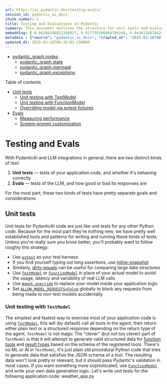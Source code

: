 ```yaml
---
url: https://ai.pydantic.dev/testing-evals/
session_id: pydantic_ai_docs
chunk_number: 1
title: Testing and Evaluations in Pydantic
summary: This document outlines the structure for unit tests and evaluations within Pydantic, including sections on unit testing with TestModel and FunctionModel, using pytest fixtures, measuring performance, and customizing system prompts.
embedding: [-0.04366346821188927, 0.017795506864786148, 0.04361188784241676, -0.026190344244241714, 0.027518559247255325, 0.00961988978087902, -0.017124950885772705, -0.00991648156195879, 0.03223823755979538, 0.061330024152994156, 0.01144457422196865, -0.06385750323534012, -0.026035601273179054, -0.010483874939382076, 0.0036880543921142817, -0.0027869956102222204, 0.018401585519313812, 0.008465761318802834, -0.02423025853931904, 0.06499228626489639, 0.05802882835268974, -0.005335428286343813, 0.033063534647226334, -0.028163325041532516, -0.02125144563615322, -0.04312186688184738, 0.0005589304491877556, 0.047351524233818054, -0.011218906380236149, -0.047274149954319, 0.07035672664642334, -0.00491955503821373, -0.038505349308252335, -0.006450871471315622, -0.008762353099882603, 0.01686704531311989, 0.0010993238538503647, 0.02354680933058262, 0.011147982440888882, 0.03917590528726578, -0.025790590792894363, -0.02849860116839409, -0.010451636277139187, 0.03670001029968262, -0.06406382471323013, 0.019136616960167885, 0.017060475423932076, 0.04448876902461052, -0.004639082122594118, -0.008272332139313221, -0.032031912356615067, 0.013823756016790867, 0.00478093046694994, -0.05410865694284439, -0.0008373882155865431, -0.003006215672940016, -0.0605047233402729, 0.004548815079033375, -0.0005762585205957294, -0.004887316841632128, 0.01846606284379959, 0.01751181110739708, -0.02211543172597885, 0.04670675843954086, -0.03208349272608757, -0.03595208376646042, -0.030948707833886147, -0.0044069672003388405, -0.027647512033581734, -0.019510582089424133, 0.04616515710949898, 0.01481669396162033, 0.021264340728521347, -0.005838344804942608, -0.01775682158768177, -0.047970496118068695, 0.048279985785484314, 0.057719338685274124, -0.014507207088172436, -0.02100643515586853, -0.017008893191814423, 0.03535889834165573, 0.001389467972330749, 0.005548200570046902, -0.0017956697847694159, -0.028575973585247993, -0.06060788780450821, -0.03133556619286537, -0.01815657503902912, -0.0441792793571949, 0.00040035860729403794, 0.008659190498292446, -0.02051641419529915, 0.017460228875279427, 0.06751976162195206, 0.04072334244847298, 0.00554497679695487, -0.03685475140810013, -0.02211543172597885, 0.011289830319583416, -0.003385014832019806, 0.005883478093892336, -0.06772609055042267, 0.012663180008530617, 0.06065946817398071, 0.017279695719480515, -0.004513353109359741, 0.012579360045492649, -0.046887293457984924, 0.009910034015774727, -0.06277429312467575, -0.012276320718228817, -0.044720884412527084, -0.004693887196481228, -0.026693260297179222, 0.004149061162024736, -0.005851239897310734, -0.03700949624180794, 0.0110319247469306, -0.07334844022989273, 0.003388238837942481, -0.0012750222813338041, 0.048151031136512756, -0.02443658374249935, 0.02580348588526249, -0.014610368758440018, -0.006763582117855549, -0.028240695595741272, -0.009471594356000423, 0.024217363446950912, -0.004664872772991657, 0.009116973727941513, 0.042244985699653625, -0.003497848752886057, -0.025597160682082176, 0.016570454463362694, -0.030871335417032242, -0.0011073834029957652, -0.004651977680623531, 0.046887293457984924, 0.01954926736652851, 0.009555413387715816, -0.028653346002101898, 0.03368251025676727, -0.027080118656158447, -0.023521017283201218, -0.030123408883810043, 0.01101258210837841, -0.008027320727705956, 0.01862080581486225, 0.033063534647226334, 0.025261882692575455, -0.03817007318139076, 0.00666041998192668, -0.02726065367460251, -0.010722437873482704, -0.005848016124218702, 0.025932438671588898, 0.037447936832904816, -0.07200732827186584, 0.01155418436974287, 0.05142643675208092, -0.018414480611681938, 0.01252777874469757, -0.038195863366127014, 0.023533912375569344, -0.05529502406716347, -0.017395753413438797, -0.028008580207824707, -0.024462373927235603, 0.013307943940162659, -0.03453360125422478, 0.028318068012595177, 0.0003000170981977135, 0.007569537963718176, -0.032470352947711945, -0.018079202622175217, -0.037293191999197006, -0.03739635646343231, -0.006776477675884962, -0.046423062682151794, -0.04500458016991615, -0.07004724442958832, -0.011296278797090054, -0.029246529564261436, -0.0014781231293454766, 0.028447020798921585, 0.0473257340490818, -0.06684920936822891, 0.002675773808732629, -0.0006266307318583131, 0.02001349814236164, 0.05668771639466286, 0.03208349272608757, 0.024771861732006073, -0.004245775751769543, 0.0791255310177803, 0.03855693340301514, 0.02361128479242325, 0.04064596816897392, -0.011418784037232399, 0.022566765546798706, 0.04629410803318024, -0.008227198384702206, 0.05173592269420624, -0.019845858216285706, -0.011380097828805447, -0.007943501695990562, -0.0589057058095932, -0.022050954401493073, -0.004429533611983061, -0.024114200845360756, 0.020090868696570396, -0.008265883661806583, -0.002919172402471304, 0.01614490896463394, -0.049698468297719955, 0.010277549736201763, 0.02098064497113228, 0.09207240492105484, -0.011863671243190765, 0.03443043678998947, 0.04964688420295715, -0.04386979341506958, -0.04405032843351364, 0.02335337921977043, 0.028008580207824707, -0.07499903440475464, 0.017898669466376305, -0.024681594222784042, -0.02072273939847946, -0.015680678188800812, -0.0348430871963501, -0.005361218936741352, -0.006347708869725466, -0.04866684228181839, -0.007543747313320637, -0.0032560620456933975, -0.021947791799902916, -0.01116732507944107, 0.00017257530998904258, 0.03053605929017067, -0.00486474996432662, -0.0005279011093080044, 0.002746697748079896, 0.015384086407721043, -0.0014015573542565107, -0.024539746344089508, 0.05134906619787216, 0.034482017159461975, 0.05761617794632912, -0.032625097781419754, 0.009310402907431126, -0.017176533117890358, -0.024036830291152, -0.002843412570655346, 0.008246541023254395, -0.003945960197597742, -0.030407104641199112, 0.012843714095652103, -0.021728571504354477, 0.048254191875457764, -0.020555099472403526, -0.00632836576551199, -0.0074341376312077045, -0.026125866919755936, -0.03623577952384949, -0.01372059341520071, -0.02536504529416561, -0.03951118513941765, 0.031361356377601624, 0.048744216561317444, 0.017743926495313644, -0.02836964838206768, 0.01332083996385336, -0.008311017416417599, 0.006873192265629768, 0.02014245092868805, 0.036803171038627625, -0.014262196607887745, -0.00894288718700409, -0.015151971951127052, 0.02549399808049202, 0.015590411610901356, -0.0024517178535461426, 0.034636761993169785, -0.027802255004644394, -0.015732260420918465, -0.00991648156195879, 0.0026096852961927652, 0.015461458824574947, 0.02697695791721344, 0.0333472341299057, -0.025687428191304207, 0.030639220029115677, -0.01427509170025587, 0.024294735863804817, 0.018324214965105057, -0.00027543545002117753, -0.016854150220751762, -0.005138774868100882, 0.02184462919831276, -0.004542367532849312, -0.023933667689561844, 0.009175002574920654, 0.0022744075395166874, 0.026925375685095787, -0.0016989550786092877, 0.004242551978677511, -0.0077113863080739975, 0.0015168091049417853, 0.04420506954193115, -0.003778321435675025, -0.0040233321487903595, -0.01927846670150757, -0.04662938788533211, 0.013449792750179768, -0.01386244222521782, 0.03298616409301758, -0.02493949979543686, -0.03517836332321167, -0.03907274454832077, 0.03156768158078194, -0.013965604826807976, -0.06292904168367386, -0.008272332139313221, 0.001913339365273714, -0.00983911007642746, -0.021767258644104004, -0.009478041902184486, -0.013991395011544228, -0.0008752681314945221, -0.023598389700055122, 0.02339206449687481, -0.0023356603924185038, 0.014287986792623997, -0.03252193331718445, 0.014455625787377357, -0.011186668649315834, 0.10192441195249557, -0.03737056627869606, -0.004693887196481228, -0.03445622697472572, -0.004600396379828453, 0.012843714095652103, 0.03690633550286293, 0.02230885997414589, 0.007459928281605244, 0.03613261505961418, 0.04283817112445831, 0.02759593166410923, -0.020245613530278206, 0.027570141479372978, 0.010941658169031143, -0.017718134447932243, -0.024217363446950912, -0.013243467546999454, 0.007550195325165987, -0.0010775630362331867, -0.015242238529026508, -0.041161783039569855, -0.017060475423932076, 0.0019762038718909025, 0.020116660743951797, -0.011373650282621384, 0.018956083804368973, -0.018453167751431465, -0.022360442206263542, -0.0403364822268486, 0.018762653693556786, 0.025236092507839203, 0.014623264782130718, -0.0014354075537994504, 0.025700323283672333, -0.014455625787377357, 0.0014515266520902514, -0.011251145042479038, -0.0021583500783890486, -0.010799809359014034, 0.042992912232875824, 0.03288300335407257, 0.010961000807583332, 0.012895295396447182, 0.0012476197443902493, 0.03615840524435043, 0.014520102180540562, 0.0007475241436623037, 0.000886551511939615, -0.01174116600304842, 0.01939452439546585, 0.01557751651853323, -0.05627506598830223, -0.03860851377248764, -0.01658334955573082, 0.041135989129543304, 0.034327276051044464, -0.017176533117890358, 0.04748047515749931, 0.07045989483594894, 0.014339568093419075, -0.019536372274160385, -0.015242238529026508, -0.05472763255238533, 0.01528092473745346, 0.00918789766728878, 0.012688970193266869, 0.01302424818277359, 0.019291361793875694, 0.011257592588663101, -0.014391149394214153, 0.025481102988123894, -0.016557559370994568, 0.02958180569112301, -0.02620323933660984, -0.020658262073993683, -0.06891245394945145, 0.043818213045597076, 0.019961915910243988, 0.02613876201212406, 0.008839724585413933, -0.06215532124042511, -0.09640522301197052, 0.012850161641836166, -0.018014727160334587, -0.04242552071809769, 0.012224739417433739, 0.059473101049661636, 0.001048548612743616, -0.005877030547708273, -0.06060788780450821, -0.0035816682502627373, -0.006170398555696011, 0.044411394745111465, 0.002885322319343686, 0.003578444244340062, -0.008633400313556194, 0.014391149394214153, 0.006544362287968397, 0.00320931663736701, 0.00043441023444756866, 0.028318068012595177, -0.03443043678998947, -0.011960386298596859, 0.05529502406716347, -0.0480220802128315, -0.03267667815089226, -0.049079492688179016, -0.051529597491025925, -0.014674846082925797, -0.042090240865945816, 0.011953938752412796, -0.011083506047725677, -0.01748601906001568, -0.007988635450601578, -0.001459586201235652, -0.07195574790239334, 0.05808040872216225, -0.009826214984059334, 0.06839664280414581, -0.002859531668946147, 0.03675159066915512, 0.024114200845360756, -0.009297507815063, 0.025532683357596397, -0.015977270901203156, 0.026319297030568123, 0.039124324917793274, 0.012179605662822723, 0.013578745536506176, -0.009826214984059334, 0.00940711796283722, -0.05101378634572029, 0.03631315007805824, 0.011141534894704819, -0.013256363570690155, -0.008659190498292446, 0.0032576739322394133, 0.011451021768152714, -0.018723968416452408, -0.015151971951127052, 0.025107139721512794, -0.01983296312391758, 0.02901441417634487, -0.005512738600373268, -0.007698491215705872, 0.08036347478628159, -0.016132013872265816, -0.04866684228181839, -0.02227017469704151, 0.006399290170520544, -0.03412095084786415, 0.00290788896381855, 0.038840629160404205, -0.014171929098665714, 0.038531139492988586, 0.007982187904417515, 0.01427509170025587, 0.03829902783036232, 0.03933065012097359, 0.00508074602112174, -0.007408346980810165, -0.014378254301846027, 0.00981976743787527, 0.058338314294815063, 0.010715990327298641, -0.013630326837301254, 0.01636412926018238, -0.022102534770965576, 0.017215218394994736, 0.03721582144498825, -0.04631989821791649, 0.03051026724278927, 0.015010123141109943, 0.03517836332321167, -0.029375482350587845, -0.009091182611882687, 0.004938898142427206, 0.03270246833562851, 0.006750687025487423, 0.008504446595907211, -0.01401718519628048, -0.02929810993373394, -0.017640763893723488, 0.022050954401493073, -0.011289830319583416, -0.022205697372555733, -0.001676388317719102, -0.008594714105129242, -0.005338652059435844, -0.016015956178307533, -0.0040233321487903595, -0.00129758904222399, 0.009058944880962372, -0.019497685134410858, -0.04582987725734711, 0.03071659244596958, 0.001292753266170621, -0.003436596132814884, -0.019265569746494293, -0.03473992273211479, 0.015796735882759094, 0.03646789491176605, -0.0010058330371975899, -0.006163951009511948, -0.011251145042479038, 0.036983706057071686, 0.006712000817060471, 0.00909763015806675, -0.0029481868259608746, -0.02215411700308323, 0.06390908360481262, -0.03445622697472572, 0.014868275262415409, -0.013127409853041172, 0.008684980683028698, 0.014919856563210487, -0.01682836003601551, -0.002886934205889702, -0.03187716752290726, 0.02211543172597885, -0.006718448828905821, -0.01418482419103384, 0.04232235625386238, -0.002503299154341221, -0.015242238529026508, 0.06112369894981384, 0.02991708368062973, -0.022076744586229324, -0.008124035783112049, 0.022076744586229324, -0.02107091248035431, -0.007085964549332857, -0.01943320967257023, -0.006325141992419958, -0.0038363502826541662, -0.007601776160299778, 0.018182365223765373, -0.025790590792894363, -0.019665325060486794, 0.01503591425716877, -0.022424917668104172, -0.03517836332321167, -0.004961464554071426, 0.02527477778494358, -0.05395391583442688, 0.02527477778494358, 0.004203866235911846, -0.0009332969784736633, -0.012701865285634995, 0.007260051090270281, 0.01574515551328659, -0.025545578449964523, -0.04276079684495926, -0.008917096070945263, -0.005918940529227257, 0.00948448944836855, 0.025932438671588898, -0.004419862292706966, -0.05931835621595383, -0.010896524414420128, 0.019729800522327423, -0.00040257498039864004, -0.010806256905198097, 0.02416578307747841, -0.005141998641192913, 0.01673809252679348, -0.006122041493654251, 0.042631845921278, -0.052174363285303116, -0.018582120537757874, -0.02221859246492386, -0.022205697372555733, 0.009355536662042141, -0.05348968505859375, 0.003086811164394021, 0.02319863624870777, -0.010509665124118328, 0.011515498161315918, 0.06014365702867508, -0.0441276989877224, -0.035745758563280106, 0.016003061085939407, 0.0048357355408370495, -0.0012371423654258251, 0.0028192338068038225, -0.03747372701764107, 0.010670856572687626, 0.007621119264513254, -0.03234139829874039, -0.00538378581404686, -0.049208447337150574, 0.05565609410405159, 0.03156768158078194, -0.000767673016525805, 0.008265883661806583, 0.0036525921896100044, -0.009091182611882687, 0.0005657810834236443, -0.003987870179116726, -0.010574141517281532, 0.018865816295146942, 0.03443043678998947, 0.0029594702646136284, -0.005503067281097174, -0.01846606284379959, -0.03623577952384949, -0.01795024983584881, 0.01757628656923771, 0.005438590422272682, -0.006982802413403988, -0.013120962306857109, -0.007266498636454344, 0.02354680933058262, 0.028085952624678612, 0.004793826024979353, 0.014094557613134384, -0.009871348738670349, -0.030742382630705833, -0.022347545251250267, 0.03468834236264229, -0.04002699628472328, 0.0023485554847866297, 0.015177762135863304, -0.00565458694472909, -0.002687057014554739, 0.054779212921857834, 0.01571936532855034, 0.0023163172882050276, 0.010896524414420128, -0.004693887196481228, -0.020413251593708992, 0.001745700603350997, -0.010677304118871689, -0.014442730695009232, 0.013282153755426407, 0.016622034832835197, 0.007563090417534113, -0.05240647867321968, -0.04405032843351364, 0.05379917100071907, -0.03657105565071106, -0.005009822081774473, -0.06071104854345322, -0.004481114912778139, 0.015732260420918465, -0.024578431621193886, 0.022283069789409637, 0.006151055917143822, -0.009600547142326832, 0.015822526067495346, 0.006615286227315664, -0.0209161676466465, -0.04884737730026245, -0.014120347797870636, -0.014287986792623997, 0.004464996047317982, -0.02379181981086731, 0.02162540890276432, -0.023443646728992462, -0.07381267100572586, -0.0129920095205307, -0.003075527958571911, 0.003971750847995281, 0.011902357451617718, -0.024849234148859978, -0.001811788883060217, 0.0017634315881878138, 0.02664167992770672, 0.04126494377851486, -0.020993540063500404, -0.03747372701764107, 0.019484790042042732, -0.017653658986091614, 0.01082560047507286, -0.04637148231267929, -0.014868275262415409, 0.03443043678998947, 0.003707397263497114, 0.010077673010528088, -0.004980807658284903, -0.04196128994226456, 0.03688054531812668, 0.0017215218394994736, -0.00937487930059433, 0.01211512926965952, -0.03069080226123333, -0.01884002611041069, 0.020903272554278374, -0.00983911007642746, -0.041007038205862045, 0.0003320538380648941, 0.002076142467558384, 0.0201682411134243, -0.03280562907457352, 0.007698491215705872, -0.02069694921374321, -0.043482933193445206, 0.009478041902184486, -0.035126782953739166, 0.009716604836285114, -0.050291649997234344, 0.025390835478901863, -0.021922001615166664, -0.018014727160334587, -0.006776477675884962, -0.011206011287868023, 0.001096906024031341, 0.06880929321050644, -0.02171567641198635, -0.01293398067355156, 0.012901742942631245, 0.010354922153055668, -0.0032979717943817377, 0.0071633365005254745, -0.012514883652329445, -0.0074470327235758305, -0.019162409007549286, -0.02007797360420227, -0.04002699628472328, 0.04505616053938866, -0.02589375153183937, -0.014584578573703766, -0.022128326818346977, 0.0044521004892885685, -0.012418168596923351, -0.04582987725734711, 0.04198708012700081, -0.0016135238111019135, 0.012953323312103748, 0.014133242890238762, -0.02001349814236164, -0.027544349431991577, 0.012140920385718346, 0.02898862212896347, 0.025764798745512962, -0.028266485780477524, 0.016622034832835197, 0.016299651935696602, 0.03796374797821045, 0.03069080226123333, -0.001404781243763864, 0.018595015630126, 0.017008893191814423, -0.0023001981899142265, 0.016312548890709877, 0.00836904626339674, -0.005438590422272682, 0.0032673452515155077, -0.026319297030568123, -0.03626156970858574, -0.04123915359377861, 0.00113478593993932, -0.0030191109981387854, 0.007318079937249422, 0.030793964862823486, -0.008813934400677681, -0.001000191317871213, -0.11502603441476822, 0.000491633138153702, -0.015474353916943073, -0.03553943336009979, 0.021909106522798538, -0.010219520889222622, -0.016325443983078003, -0.0034462676849216223, -0.022657033056020737, -0.002946574939414859, 0.000995355541817844, -0.02397235296666622, -0.012850161641836166, -0.022257279604673386, 0.044695090502500534, -0.05410865694284439, 0.00755664287135005, 0.004252223297953606, 0.044411394745111465, 0.0011509050382301211, 0.003571996698155999, 0.014984332956373692, -0.02880808897316456, 0.00666041998192668, -0.025532683357596397, -0.028447020798921585, -0.004132941830903292, 0.014997228048741817, 0.03566838428378105, 0.015951480716466904, -0.036029454320669174, -0.04031069204211235, 0.00666041998192668, 0.001123502617701888, -0.042244985699653625, 0.03721582144498825, 0.012495541013777256, 0.04374083876609802, -0.018337110057473183, -0.0026032377500087023, -0.002593566197901964, 0.010877180844545364, -0.01081270445138216, 0.03365672007203102, 0.028292277827858925, -0.0410844087600708, -0.03257351368665695, -0.007356765680015087, 0.009639233350753784, -0.015100390650331974, -0.01090297196060419, 0.007337423041462898, 0.006969906855374575, 0.024952394887804985, 0.014803798869252205, 0.017743926495313644, -0.040697552263736725, -0.0038331265095621347, -0.018362900242209435, 0.05436656251549721, -0.01976848766207695, 0.008871963247656822, -0.03688054531812668, -0.03226402774453163, -0.04933739826083183, -0.013333735056221485, -0.028111742809414864, 0.028653346002101898, -0.022283069789409637, -0.01347558293491602, -0.0013201558031141758, 0.030278151854872704, -0.005164565518498421, -0.021573828533291817, -0.006731343921273947, -0.02602270431816578, 0.007949949242174625, 0.011760508641600609, -0.00825943611562252, -0.0154872490093112, 0.024449478834867477, 0.0027934431564062834, 0.017034685239195824, 0.028111742809414864, 0.008349703624844551, 0.012901742942631245, -0.0011331740533933043, -0.007079517003148794, -0.006518571637570858, 0.00945225078612566, -0.0026725498028099537, 0.002205095486715436, -0.007550195325165987, 0.01881423592567444, -0.03863430395722389, 0.013282153755426407, -0.005583662539720535, -0.0024613894056528807, 0.009336193092167377, 0.0029111127369105816, 0.019536372274160385, 0.04541723057627678, -0.010412951000034809, -0.0006645106477662921, -0.037912167608737946, 0.0364421047270298, -0.004768035374581814, -0.05080746114253998, -0.00254037301056087, 0.006312246900051832, 0.03502362221479416, 0.0123923784121871, 0.00039713477599434555, 0.027621721848845482, -0.039769090712070465, -0.001221023267135024, 0.0838194191455841, -0.022373337298631668, -0.010109911672770977, 0.005706167779862881, 0.032599303871393204, -0.0006552421837113798, -0.011947491206228733, 0.014752217568457127, -0.022012269124388695, -0.009755291044712067, -0.014365358278155327, 0.007588881067931652, -0.03226402774453163, 0.005235489923506975, 0.018582120537757874, 0.019097931683063507, -0.018582120537757874, 0.033398814499378204, -0.032625097781419754, -0.026770632714033127, 0.04933739826083183, -0.014842484146356583, 0.010883629322052002, 0.002253452781587839, 0.008968677371740341, -0.006437975913286209, 0.0410328283905983, -0.014159034006297588, -0.042219195514917374, -0.022347545251250267, -0.003923393320292234, -0.01231500692665577, 0.006173622328788042, -0.010283997282385826, 0.022966520860791206, 0.024552641436457634, -0.013256363570690155, 0.03443043678998947, -0.030432896688580513, 0.022992311045527458, -0.026925375685095787, -0.050781670957803726, -0.011038372293114662, -0.026035601273179054, -0.02221859246492386, 0.05379917100071907, -0.0271317008882761, -0.012456854805350304, -0.0021986477077007294, -0.02443658374249935, -0.020039288327097893, -0.014468520879745483, -0.006209084298461676, 0.015770945698022842, 0.01177340466529131, 0.009336193092167377, 0.03422411158680916, 0.02215411700308323, 0.029556015506386757, 0.06292904168367386, 0.031722426414489746, 0.003849245607852936, -0.02958180569112301, 0.013359525240957737, -0.013540059328079224, 0.012269873172044754, 0.010483874939382076, 0.01945899985730648, 0.04949214309453964, -0.02580348588526249, -0.0036558161955326796, 0.015061704441905022, 0.0038750360254198313, 0.042244985699653625, 0.012882399372756481, -0.0024372106418013573, 0.0005053343484178185, 0.028782298788428307, -0.0014120348496362567, -0.008362598717212677, 0.03486887738108635, 0.010728885419666767, 0.020284298807382584, -0.005567543674260378, -0.014094557613134384, 0.028395438566803932, 0.028266485780477524, -0.018956083804368973, -0.012063547968864441, 0.04748047515749931, 0.034507811069488525, -0.042116034775972366, -0.0053773378022015095, 0.01967822015285492, 0.011328516528010368, 0.009046049788594246, 0.018711073324084282, 0.008652742952108383, -0.020116660743951797, 0.0005557066178880632, -0.04080071300268173, 0.0020374564919620752, -0.017408648505806923, -0.01062572281807661, -0.02159961871802807, -0.003038453869521618, -0.007924159057438374, 0.010400054976344109, -0.0016481798375025392, 0.03375988081097603, -0.001961696660146117, 0.001800505560822785, 0.015177762135863304, 0.018762653693556786, -0.029994456097483635, 0.021509351208806038, -0.05998891219496727, 0.0027160714380443096, 0.01016149204224348, -0.021573828533291817, 0.010503217577934265, -0.008581819012761116, 0.010761124081909657, -0.009381326846778393, -0.01008412055671215, 0.016248071566224098, 0.000212167899007909, -0.0181952603161335, -0.0020455161575227976, 0.03252193331718445, 0.06323852390050888, 0.029220737516880035, -0.02116117812693119, -0.03025236167013645, -0.005470829084515572, 0.020658262073993683, 0.00124359002802521, -0.013172543607652187, 0.03626156970858574, -0.029788130894303322, 0.03205770254135132, 0.009503832086920738, 0.0038524693809449673, 0.005580438766628504, -0.013217677362263203, 0.02991708368062973, -0.0009969675447791815, 0.0010074449237436056, -0.021148283034563065, -0.027363816276192665, -0.007414794526994228, -0.011966833844780922, 0.042683426290750504, -0.013449792750179768, -0.03437885642051697, 0.03035552427172661, 0.004087808541953564, 0.019936125725507736, -0.036493685096502304, 0.01673809252679348, -0.031258195638656616, -0.019949020817875862, -0.01418482419103384, -0.0026129090692847967, -0.014855380170047283, 1.9506651369738393e-05, 0.03360513970255852, 0.0015256745973601937, 0.03378567099571228, -0.025751903653144836, -0.026074286550283432, -0.03394041582942009, 0.010064777918159962, 0.033115118741989136, 0.0001281469885725528, 0.02772488445043564, 0.023649970069527626, -0.02109670266509056, 0.0035268631763756275, 0.003933065105229616, -0.026693260297179222, -0.010245312005281448, 0.010019644163548946, -0.05483079329133034, 0.03971750661730766, 0.02118697017431259, -0.00546115729957819, 0.019381627440452576, -0.008626952767372131, -0.006102698389440775, 0.0010743392631411552, -0.0573582723736763, 0.02125144563615322, 0.015061704441905022, -0.03182558715343475, -0.025442417711019516, 0.01611911877989769, -0.008762353099882603, 0.010928762145340443, 0.011405888013541698, -0.04946635290980339, -0.016080433502793312, -0.016003061085939407, 0.0017344171646982431, 0.006686210632324219, 0.020039288327097893, -0.0007052114233374596, -0.011528393253684044, -0.009168555028736591, -0.0010872345883399248, 0.0016135238111019135, -0.016944417729973793, 0.02264413796365261, -0.011225353926420212, 0.04405032843351364, -0.00018667955009732395, 0.024552641436457634, 0.010058330371975899, -0.030303943902254105, -0.01927846670150757, -0.05258701369166374, -0.04420506954193115, 0.0010791750391945243, -0.025790590792894363, -0.025158720090985298, 0.001254873350262642, -0.01788577437400818, -0.0077178338542580605, 0.01440404448658228, 0.0011629944201558828, 0.008639847859740257, -0.01372059341520071, -0.007234260439872742, 0.02069694921374321, 0.06014365702867508, 0.009677918627858162, -0.019072141498327255, -0.003102930262684822, 0.02963338792324066, 0.043018702417612076, 0.01364322192966938, 0.006982802413403988, -0.011380097828805447, -0.018865816295146942, -0.041135989129543304, 0.03770584240555763, 0.010806256905198097, -0.013282153755426407, 0.006341261323541403, -0.017060475423932076, -0.00022546616673935205, -0.018337110057473183, 0.019497685134410858, 0.016170699149370193, 0.027080118656158447, 0.011057715862989426, -0.017937354743480682, -0.011779852211475372, 0.011644450947642326, -0.01571936532855034, 0.025597160682082176, -0.020155346021056175, -0.008156274445354939, 0.023030996322631836, -0.0035365347284823656, -0.02793120965361595, -0.015951480716466904, 0.02385629527270794, -0.025455312803387642, 0.0037750976625829935, 0.030174989253282547, 0.014287986792623997, -0.007956396788358688, 0.02341785468161106, 0.01989744044840336, -0.018092099577188492, -0.03363092988729477, -0.007775862701237202, 0.009684366174042225, 0.002766040852293372, 0.0026789975818246603, 0.0008881634566932917, 0.014171929098665714, 0.03143873065710068, -0.028859669342637062, -0.00032963597914204, 0.008136930875480175, -0.0036622637417167425, 0.01302424818277359, -0.03969171643257141, 0.00894288718700409, 0.028859669342637062, 0.029968665912747383, 0.023508122190833092, -0.01427509170025587, 0.02582927606999874, -0.01019373070448637, 0.031232403591275215, -0.019936125725507736, -0.021019330248236656, 0.006544362287968397, -0.00034091935958713293, -0.01667361706495285, 0.02069694921374321, -0.0077436245046556, 0.01958795264363289, 0.0032786286901682615, -0.017344171181321144, 0.013217677362263203, 0.016041746363043785, 0.021045120432972908, -0.02960759773850441, 0.022038059309124947, 0.041754964739084244, -0.014803798869252205, -0.015293819829821587, -0.02726065367460251, 0.015848318114876747, -0.00886551570147276, -0.015874108299613, 0.008788143284618855, -0.015732260420918465, -0.026590097695589066, 0.007234260439872742, 0.0018633700674399734, 0.006492780987173319, -0.019626639783382416, 0.03375988081097603, 0.0020793662406504154, 0.009175002574920654, -0.0015450174687430263, 0.02914336696267128, -0.004103927407413721, 0.008949334733188152, -0.007156888488680124, -0.0028240696992725134, -0.027183281257748604, 0.038376398384571075, 0.014494311064481735, 0.022540975362062454, -0.02416578307747841, -0.03205770254135132, -0.0007793593686074018, 0.02317284420132637, -0.0024630012921988964, -0.00478737847879529, 0.0182210523635149, -0.016699407249689102, -0.003091647056862712, 0.009993853978812695, -0.034817297011613846, 0.024462373927235603, -0.03272825852036476, -0.01757628656923771, -0.0005444232374429703, 0.021303027868270874, -0.012437512166798115, 0.016596244648098946, -0.0031174374744296074, 0.035874709486961365, 0.027776464819908142, -0.01645439676940441, -0.03871167451143265, -0.008691429160535336, -0.014687741175293922, -0.014687741175293922, -0.0051742373034358025, -0.016415709629654884, -0.0018794892821460962, -0.02165120095014572, -0.00747282337397337, -0.0302265714854002, -0.030613429844379425, 0.016789674758911133, 0.005254832562059164, 0.03984646126627922, -0.005367666482925415, -0.03551364317536354, -0.015732260420918465, 0.011431679129600525, 0.011876566335558891, 0.017163638025522232, -0.0005831090966239572, 0.03688054531812668, 0.0022663481067866087, 0.030871335417032242, 0.02063247188925743, 0.010367817245423794, -0.00020521653641480953, -0.01983296312391758, -0.0012830818304792047, -0.06143318489193916, -0.03239298239350319, -0.001968144439160824, 0.015177762135863304, -0.005577214993536472, -0.013333735056221485, 0.03130977600812912, 0.04139389842748642, 0.006531466729938984, 0.027157491073012352, 0.015435667708516121, 0.014171929098665714, 0.004761587828397751, -0.00025830886443145573, -0.018027622252702713, 0.01865949109196663, 0.0007684789597988129, 0.020645366981625557, -0.027956999838352203, 0.03829902783036232, -0.018079202622175217, 7.75102944317041e-06, -0.016634929925203323, 0.011470364406704903, 0.023456541821360588, -0.0057158395648002625, -0.010941658169031143, -0.003800888080149889, 0.006321918219327927, 0.008794590830802917, -0.01481669396162033, -0.00720202224329114, -0.01963953487575054, 0.012940428219735622, -0.02710591070353985, -0.001972980098798871, 0.005158117972314358, -0.007801653351634741, 0.019961915910243988, -0.0041812993586063385, 0.001761819701641798, 0.023121263831853867, 0.005316085182130337, -0.001811788883060217, -0.0147264264523983, -0.010090568102896214, 0.002074530581012368, -0.04585566744208336, 0.04134231433272362, -0.0007958814967423677, 0.015151971951127052, 0.022102534770965576, -0.0026419234927743673, 0.01457168348133564, -0.012495541013777256, 0.0032125404104590416, 0.006376723293215036, 0.04281238093972206, 0.010316235944628716, 0.020838797092437744, -0.002622580621391535, 0.009310402907431126, -0.03051026724278927, -0.010167940519750118, 0.017099160701036453, 0.014919856563210487, -0.017150742933154106, 0.0065604811534285545, -0.024797651916742325, 0.03270246833562851, -0.003736411686986685, 0.0154872490093112, 0.016544664278626442, 0.015151971951127052, -0.011218906380236149, -0.03084554523229599, 0.009716604836285114, -0.015590411610901356, -0.0007688819896429777, -0.009413565509021282, -0.005693272687494755, 0.013823756016790867, -0.015306714922189713, 0.0020148898474872112, 0.0449787899851799, -0.021212760359048843, 0.017034685239195824, -0.005261280108243227, 0.008846172131597996, 0.029117576777935028, 0.020954854786396027, -0.016712302342057228, -0.01356585044413805, 0.0076662530191242695, 0.013449792750179768, -0.004697110969573259, -0.019600847736001015, -0.004229656886309385, -0.014094557613134384, 0.03069080226123333, 0.017021790146827698, -0.020877482369542122, -0.014752217568457127, -0.01698310300707817, 0.005899597425013781, 0.009968062862753868, -0.011973281390964985, 0.03383725509047508, 0.02432052604854107, -0.02759593166410923, -0.027157491073012352, -0.06334169209003448, 0.011418784037232399, 0.014442730695009232, -0.004368280991911888, 0.010342026129364967, -0.0024678371846675873, -0.006602391134947538, -0.005209699273109436, -0.0036945019382983446, 0.008001530542969704, -0.005712615791708231, -0.060040492564439774, 0.006512124091386795, -0.0022405574563890696, -0.02790541760623455, 0.01282437052577734, -0.0182210523635149, 0.020813006907701492, -0.007659805007278919, -0.002179304836317897, 0.006373499520123005, 0.013914023526012897, 0.018233947455883026, -0.009961615316569805, 0.007891920395195484, 0.01589989848434925, -0.00432314770296216, 0.01062572281807661, 0.026125866919755936, -0.030329734086990356, -0.02586796134710312, 0.019446104764938354, -0.032160867005586624, -0.03069080226123333, 0.011212458834052086, 0.019046351313591003, 0.005893149878829718, 0.026087181642651558, 0.02361128479242325, 0.018104994669556618, -0.06329010426998138, 0.01862080581486225, 0.014004290103912354, -0.0004980807425454259, 0.02252808026969433, -0.020090868696570396, 0.014778007753193378, 0.018079202622175217, -0.01266962755471468, 0.0031851378735154867, -0.014829589053988457, 0.03332144394516945, -0.016067538410425186, -0.01372059341520071, -0.008130483329296112, -0.01157352700829506, 0.00364292087033391, 0.02849860116839409, -0.03321827948093414, 0.0020455161575227976, 0.004265118855983019, 0.007021488156169653, 0.005673929583281279, 0.026615887880325317, 0.02880808897316456, -0.006105922162532806, 0.011921700090169907, 0.0182210523635149, -0.024294735863804817, 0.014868275262415409, 0.016003061085939407, 0.0077500720508396626, -0.05642981082201004, -0.010354922153055668, -0.023404959589242935, -0.020181136205792427, -0.0271317008882761, 0.002509746700525284, 0.02217990718781948, -0.00845931377261877, -0.010954553261399269, -0.007221365347504616, 0.0024178677704185247, 0.004819616675376892, 0.03473992273211479, -0.05390233173966408, -0.02308257855474949, -0.002935291500762105, 0.01302424818277359, 0.030613429844379425, -0.025468207895755768, -0.009084735065698624, -0.01386244222521782, 0.011019029654562473, 0.020813006907701492, 0.010961000807583332, -0.02867913618683815, -0.006815163418650627, -0.030768172815442085, -0.037602681666612625, -0.005087194032967091, 0.005586886312812567, -0.004468219820410013, 0.024887919425964355, 0.03623577952384949, -0.003107766155153513, -0.01815657503902912, -0.020039288327097893, -0.03100028820335865, -0.013694803230464458, -0.011560631915926933, -0.023366274312138557, 0.026615887880325317, -0.02855018340051174, 0.04809945076704025, 0.0019971588626503944, -0.010696646757423878, 0.02589375153183937, -0.005751301534473896, -0.001383826369419694, 0.009091182611882687]
metadata : {"source": "pydantic_ai_docs", "crawled_at": "2025-03-16T00:35:03.149331", "url_path": "/testing-evals/", "chunk_size": 3916}
updated_dt: 2025-03-16T00:35:03.150886
---
```

* [ pydantic_graph.nodes  ](https://ai.pydantic.dev/api/pydantic_graph/nodes/)
    * [ pydantic_graph.state  ](https://ai.pydantic.dev/api/pydantic_graph/state/)
    * [ pydantic_graph.mermaid  ](https://ai.pydantic.dev/api/pydantic_graph/mermaid/)
    * [ pydantic_graph.exceptions  ](https://ai.pydantic.dev/api/pydantic_graph/exceptions/)


Table of contents 
  * [ Unit tests  ](https://ai.pydantic.dev/testing-evals/#unit-tests)
    * [ Unit testing with TestModel  ](https://ai.pydantic.dev/testing-evals/#unit-testing-with-testmodel)
    * [ Unit testing with FunctionModel  ](https://ai.pydantic.dev/testing-evals/#unit-testing-with-functionmodel)
    * [ Overriding model via pytest fixtures  ](https://ai.pydantic.dev/testing-evals/#overriding-model-via-pytest-fixtures)
  * [ Evals  ](https://ai.pydantic.dev/testing-evals/#evals)
    * [ Measuring performance  ](https://ai.pydantic.dev/testing-evals/#measuring-performance)
    * [ System prompt customization  ](https://ai.pydantic.dev/testing-evals/#system-prompt-customization)


# Testing and Evals
With PydanticAI and LLM integrations in general, there are two distinct kinds of test:
  1. **Unit tests** — tests of your application code, and whether it's behaving correctly
  2. **Evals** — tests of the LLM, and how good or bad its responses are


For the most part, these two kinds of tests have pretty separate goals and considerations.
## Unit tests
Unit tests for PydanticAI code are just like unit tests for any other Python code.
Because for the most part they're nothing new, we have pretty well established tools and patterns for writing and running these kinds of tests.
Unless you're really sure you know better, you'll probably want to follow roughly this strategy:
  * Use [`pytest`](https://docs.pytest.org/en/stable/) as your test harness
  * If you find yourself typing out long assertions, use [inline-snapshot](https://15r10nk.github.io/inline-snapshot/latest/)
  * Similarly, [dirty-equals](https://dirty-equals.helpmanual.io/latest/) can be useful for comparing large data structures
  * Use [`TestModel`](https://ai.pydantic.dev/api/models/test/#pydantic_ai.models.test.TestModel) or [`FunctionModel`](https://ai.pydantic.dev/api/models/function/#pydantic_ai.models.function.FunctionModel) in place of your actual model to avoid the usage, latency and variability of real LLM calls
  * Use [`Agent.override`](https://ai.pydantic.dev/api/agent/#pydantic_ai.agent.Agent.override) to replace your model inside your application logic
  * Set [`ALLOW_MODEL_REQUESTS=False`](https://ai.pydantic.dev/api/models/base/#pydantic_ai.models.ALLOW_MODEL_REQUESTS) globally to block any requests from being made to non-test models accidentally


### Unit testing with `TestModel`
The simplest and fastest way to exercise most of your application code is using [`TestModel`](https://ai.pydantic.dev/api/models/test/#pydantic_ai.models.test.TestModel), this will (by default) call all tools in the agent, then return either plain text or a structured response depending on the return type of the agent.
`TestModel` is not magic
The "clever" (but not too clever) part of `TestModel` is that it will attempt to generate valid structured data for [function tools](https://ai.pydantic.dev/tools/) and [result types](https://ai.pydantic.dev/results/#structured-result-validation) based on the schema of the registered tools.
There's no ML or AI in `TestModel`, it's just plain old procedural Python code that tries to generate data that satisfies the JSON schema of a tool.
The resulting data won't look pretty or relevant, but it should pass Pydantic's validation in most cases. If you want something more sophisticated, use [`FunctionModel`](https://ai.pydantic.dev/api/models/function/#pydantic_ai.models.function.FunctionModel) and write your own data generation logic.
Let's write unit tests for the following application code:
weather_app.py